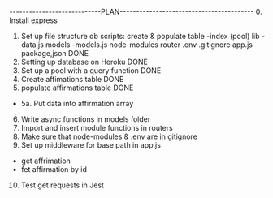 ----------------------------PLAN-----------------------------------------
0. Install express 
1. Set up file structure 
 db
  scripts: create & populate table
 -index (pool)
 lib
 -data,js
 models
 -models.js
 node-modules
 router
 .env
.gitignore
app.js
package,json DONE
2. Setting up database on Heroku DONE
3. Set up a pool with a query function DONE
4. Create affimations table DONE
5. populate affirmations table DONE 
 - 5a. Put data into affirmation array 
6. Write async functions in models folder
7. Import and insert module functions in routers
8. Make sure that node-modules & .env are in gitignore
9. Set up middleware for base path in app.js 
 - get affrimation 
 - fet affirmation by id
10. Test get requests in Jest 